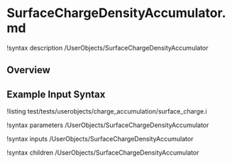 # SurfaceChargeDensityAccumulator.md

!syntax description /UserObjects/SurfaceChargeDensityAccumulator

## Overview

## Example Input Syntax

!listing test/tests/userobjects/charge_accumulation/surface_charge.i

!syntax parameters /UserObjects/SurfaceChargeDensityAccumulator

!syntax inputs /UserObjects/SurfaceChargeDensityAccumulator

!syntax children /UserObjects/SurfaceChargeDensityAccumulator
